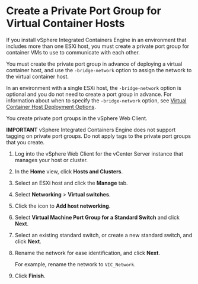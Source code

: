 # Create a Private Port Group for Virtual Container Hosts

If you install vSphere Integrated Containers Engine in an environment that includes more than one ESXi host, you must create a private port group for container VMs to use to communicate with each other.

You must create the private port group in advance of deploying a virtual container host, and use the `-bridge-network` option to assign the network to the virtual container host.

In an environment with a single ESXi host, the `-bridge-network` option is optional and you do not need to create a port group in advance. For information about when to specify the `-bridge-network` option, see [Virtual Container Host Deployment Options](vch_installer_options.md).

You create private port groups in the vSphere Web Client.

**IMPORTANT** vSphere Integrated Containers Engine does not support tagging on private port groups. Do not apply tags to the private port groups that you create. 

1. Log into the vSphere Web Client for the vCenter Server instance that manages your host or cluster.
2. In the **Home** view, click **Hosts and Clusters**. 
3. Select an ESXi host and click the **Manage** tab.
4. Select **Networking** > **Virtual switches**. 
5. Click the icon to **Add host networking**.
6. Select **Virtual Machine Port Group for a Standard Switch** and click **Next**.
7. Select an existing standard switch, or create a new standard switch, and click **Next**.
8. Rename the network for ease identification, and click **Next**.

    For example, rename the network to ```VIC_Network```.    
    
9. Click **Finish**.

